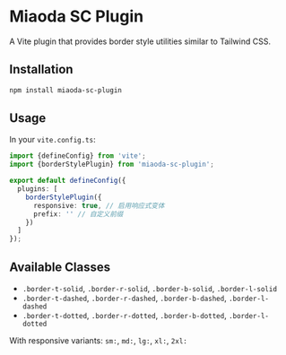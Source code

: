 # Miaoda SC Plugin

A Vite plugin that provides border style utilities similar to Tailwind CSS.

## Installation

```bash
npm install miaoda-sc-plugin
```

## Usage

In your `vite.config.ts`:

```typescript
import {defineConfig} from 'vite';
import {borderStylePlugin} from 'miaoda-sc-plugin';

export default defineConfig({
  plugins: [
    borderStylePlugin({
      responsive: true, // 启用响应式变体
      prefix: '' // 自定义前缀
    })
  ]
});
```

## Available Classes

- `.border-t-solid`, `.border-r-solid`, `.border-b-solid`, `.border-l-solid`
- `.border-t-dashed`, `.border-r-dashed`, `.border-b-dashed`, `.border-l-dashed`
- `.border-t-dotted`, `.border-r-dotted`, `.border-b-dotted`, `.border-l-dotted`

With responsive variants: `sm:`, `md:`, `lg:`, `xl:`, `2xl:`
